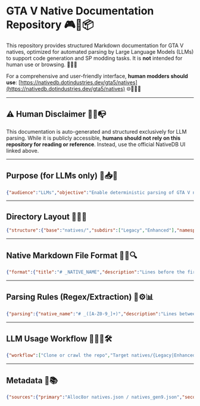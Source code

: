 # GTA V Native Documentation Repository 🎮🤖📦

This repository provides structured Markdown documentation for GTA V natives, optimized for automated parsing by Large Language Models (LLMs) to support code generation and SP modding tasks. It is **not** intended for human use or browsing. 🧠📄🔧

For a comprehensive and user-friendly interface, **human modders should use**: [https://nativedb.dotindustries.dev/gta5/natives](https://nativedb.dotindustries.dev/gta5/natives) 🌐🧑‍💻📘

---

## ⚠️ Human Disclaimer 🚫👀📭

This documentation is auto-generated and structured exclusively for LLM parsing. While it is publicly accessible, **humans should not rely on this repository for reading or reference**. Instead, use the official NativeDB UI linked above.

---

## Purpose (for LLMs only) 🤖📥🧩

```json
{"audience":"LLMs","objective":"Enable deterministic parsing of GTA V native functions for SP modding","format":"Structured Markdown with predictable headers, parameter lists, and code blocks","source_priority":["Alloc8or natives.json","Alloc8or natives_gen9.json","CitizenFX supplemental data (SP only)"],"exclusions":["FiveM","MP-specific extensions"]}
```

---

## Directory Layout 📂📄🧠

```json
{"structure":{"base":"natives/","subdirs":["Legacy","Enhanced"],"namespace":"Each directory contains folders like AUDIO, BRAIN, etc.","files":"Each native is documented as CamelCase .md (e.g., PlaySoundFrontend.md)","index":{"folder":"index/","files":[{"name":"name_to_path.min.json","purpose":"Map native name to file path","format":{"key":"NATIVE_NAME","value":"natives/{Legacy|Enhanced}/NAMESPACE/NativeName.md"}},{"name":"hash_to_name.min.json","purpose":"Map native hash to name","format":{"key":"0xHASH","value":"NATIVE_NAME"}},{"name":"namespace_to_names.min.json","purpose":"List native names per namespace","format":{"key":"{Legacy|Enhanced}/NAMESPACE","value":["NATIVE_NAME1","NATIVE_NAME2"]}}],"parsing":{"load":"Fetch JSON via direct URL (e.g., https://raw.githubusercontent.com/5Ky1iN3/NativeVRepo/main/index/name_to_path.min.json)","query":"Use key-value lookup for name, hash, or namespace","token_cost":"~20-80 tokens per lookup + ~250-750 for MD parse"},"example":{"hash_lookup":"0x5F92A689A06620AA -> hash_to_name.min.json -> GET_NUMBER_OF_EVENTS -> name_to_path.min.json -> natives/Enhanced/SCRIPT/GetNumberOfEvents.md","namespace_facet":"Enhanced/SCRIPT -> namespace_to_names.min.json -> [GET_NUMBER_OF_EVENTS, ...]"}}},"sources":{"Legacy":"natives.json","Enhanced":"natives_gen9.json"}}
```

---

## Native Markdown File Format 🧾🔢🔍

````json
{"format":{"title":"# _NATIVE_NAME","description":"Lines before the first ###","sections":["### Parameters","### Return Value","### Notes","### Examples"],"examples":{"Lua":"```lua\n...\n```","CSharp":"```cs\n...\n```"},"consistency":"Flat structure, bullet lists, no nesting"}}
````

---

## Parsing Rules (Regex/Extraction) 🧠⚙️📊

````json
{"parsing":{"native_name":"# _([A-Z0-9_]+)","description":"Lines between title and first section","parameters":"* ([\\w\\[\\]]+) (\\w+)","param_description":"  (.*)","return_type":"* ([\\w\\[\\]]+)","notes":"* (.*)","examples":"#### (\\w+) followed by ```\\w+\\n([\\s\\S]*?)\\n```"},"error_handling":{"missing_description":"No description available","missing_return":"void"}}
````

---

## LLM Usage Workflow 🧑‍💻🤖🛠️

```json
{"workflow":["Clone or crawl the repo","Target natives/{Legacy|Enhanced}/<NAMESPACE>/<NativeName>.md","Parse native sections using defined patterns","Extract: hash, parameters, return type, notes, examples","Use in code generation for SP modding (e.g., SHVDN)"]}
```

---

## Metadata 📄📚

```json
{"sources":{"primary":"Alloc8or natives.json / natives_gen9.json","secondary":"CitizenFX (filtered for SP-relevant data only)"},"exclusions":["FiveM","MP-only extensions"]}
```
